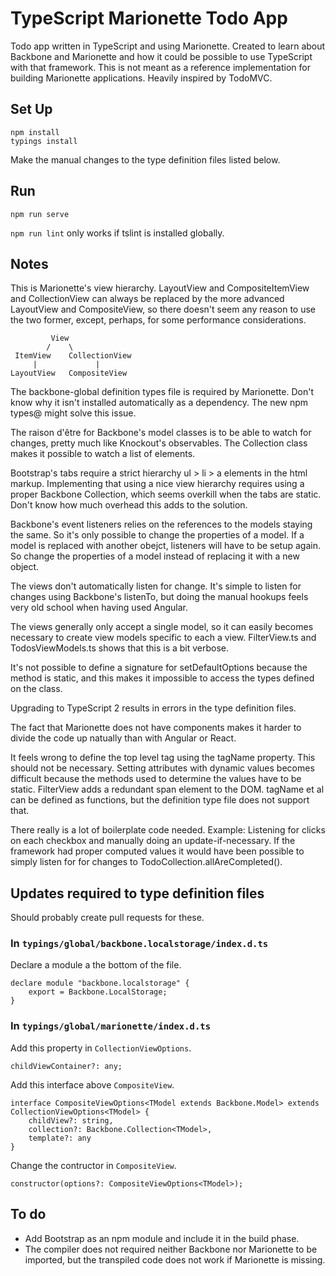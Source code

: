 # TypeScript Marionette Todo App

Todo app written in TypeScript and using Marionette. Created to learn about Backbone and Marionette and how it could be possible to use TypeScript with that framework. This is not meant as a reference implementation for building Marionette applications. Heavily inspired by TodoMVC.

## Set Up

    npm install
    typings install

Make the manual changes to the type definition files listed below.

## Run

    npm run serve

`npm run lint` only works if tslint is installed globally.

## Notes

This is Marionette's view hierarchy. LayoutView and CompositeItemView and CollectionView can always be replaced by the more advanced LayoutView and CompositeView, so there doesn't seem any reason to use the two former, except, perhaps, for some  performance considerations.

             View
            /    \
     ItemView    CollectionView
         |             |
    LayoutView   CompositeView

The backbone-global definition types file is required by Marionette. Don't know why it isn't installed automatically as a dependency. The new npm types@ might solve this issue.

The raison d'être for Backbone's model classes is to be able to watch for changes, pretty much like Knockout's observables. The Collection class makes it possible to watch a list of elements.

Bootstrap's tabs require a strict hierarchy ul > li > a elements in the html markup. Implementing that using a nice view hierarchy requires using a proper Backbone Collection, which seems overkill when the tabs are static. Don't know how much overhead this adds to the solution.

Backbone's event listeners relies on the references to the models staying the same. So it's only possible to change the properties of a model. If a model is replaced with another obejct, listeners will have to be setup again. So change the properties of a model instead of replacing it with a new object.

The views don't automatically listen for change. It's simple to listen for changes using Backbone's listenTo, but doing the manual hookups feels very old school when having used Angular.

The views generally only accept a single model, so it can easily becomes necessary to create view models specific to each a view. FilterView.ts and TodosViewModels.ts shows that this is a bit verbose.

It's not possible to define a signature for setDefaultOptions because the method is static, and this makes it impossible to access the types defined on the class.

Upgrading to TypeScript 2 results in errors in the type definition files.

The fact that Marionette does not have components makes it harder to divide the code up natually than with Angular or React.

It feels wrong to define the top level tag using the tagName property. This should not be necessary. Setting attributes with dynamic values becomes difficult because the methods used to determine the values have to be static. FilterView adds a redundant span element to the DOM. tagName et al can be defined as functions, but the definition type file does not support that.

There really is a lot of boilerplate code needed. Example: Listening for clicks on each checkbox and manually doing an update-if-necessary. If the framework had proper computed values it would have been possible to simply listen for for changes to TodoCollection.allAreCompleted().

## Updates required to type definition files

Should probably create pull requests for these.

### In `typings/global/backbone.localstorage/index.d.ts`

Declare a module a the bottom of the file.

    declare module "backbone.localstorage" {
        export = Backbone.LocalStorage;
    }

### In `typings/global/marionette/index.d.ts`

Add this property in `CollectionViewOptions`.

    childViewContainer?: any;

Add this interface above `CompositeView`.

    interface CompositeViewOptions<TModel extends Backbone.Model> extends CollectionViewOptions<TModel> {
        childView?: string,
        collection?: Backbone.Collection<TModel>,
        template?: any
    }

Change the contructor in `CompositeView`.

    constructor(options?: CompositeViewOptions<TModel>);

## To do

- Add Bootstrap as an npm module and include it in the build phase.
- The compiler does not required neither Backbone nor Marionette to be imported, but the transpiled code does not work if Marionette is missing.
